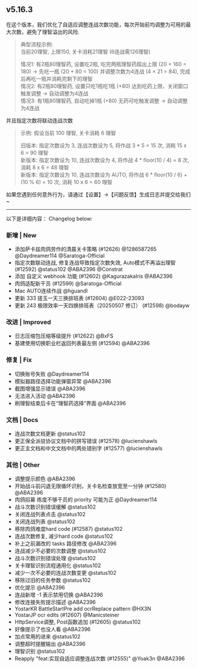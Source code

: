 ## v5.16.3

在这个版本，我们优化了自适应调整连战次数功能，每次开始前均调整为可用的最大次数，避免了理智溢出的风险.

> 典型流程示例:  
> 当前20理智, 上限150, 关卡消耗21理智 (6连战需126理智)  
> 
> 情况1: 有2瓶80理智药, 设置吃2瓶, 吃完两瓶理智药超出上限 (20 + 160 = 180) → 先吃一瓶 (20 + 80 = 100) 并调整次数为4连战 (4 × 21 = 84), 完成后再吃一瓶并消耗完剩下的理智  
> 情况2: 有2瓶80理智药, 设置只吃1瓶吃1瓶 (+80) 达到吃药上限，关闭窗口触发调整 → 自动调整为4连战  
> 情况3: 有1瓶80理智药, 自动吃掉1瓶 (+80) 无药可吃触发调整 → 自动调整为4连战

并且指定次数将联动连战次数

> 示例: 假设当前 100 理智, 关卡消耗 6 理智  
> 
> 旧版本: 指定次数设为 3, 连战次数设为 5, 将作战 3 * 5 = 15 次, 消耗 15 x 6 = 90 理智  
> 新版本: 指定次数设为 10, 连战次数设为 4, 将作战 4 * floor(10 / 4) = 8 次, 消耗 8 x 6 = 48 理智  
> 新版本: 指定次数设为 10, 连战次数设为 AUTO, 将作战 6 * floor(10 / 6) + (10 % 6) = 10 次, 消耗 10 x 6 = 60 理智  

如果您遇到任何意外行为，请通过【设置】→【问题反馈】生成日志并提交给我们~

----

以下是详细内容： Changelog below:

### 新增 | New

* 添加萨卡兹肉鸽劳作的清晨关卡策略 (#12626) @1286587265 @Daydreamer114 @Saratoga-Official
* 指定次数联动连战, 修复连战导致指定次数失效, Auto模式不再溢出理智 (#12592) @status102 @ABA2396 @Constrat
* 添加 自定义 webhook 功能 (#12602) @KagurazakaIris @ABA2396
* 肉鸽适配新干员 (#12599) @Saratoga-Official
* Mac AUTO连续作战 @hguandl
* 更新 333 搓玉一天三换排班表 (#12604) @E022-23093
* 更新 243 极限效率一天四换排班表（20250507 修订） (#12598) @bodayw

### 改进 | Improved

* 日志压缩包压缩等级提升 (#12622) @BxFS
* 基建使用切换职业栏返回列表最左侧 (#12594) @ABA2396

### 修复 | Fix

* 切换账号失败 @Daydreamer114
* 模拟器路径选择功能弹窗异常 @ABA2396
* 截图增强显示错误 @ABA2396
* 无法进入活动 @ABA2396
* 刷理智结束后卡在“理智药选择”界面 @ABA2396

### 文档 | Docs

* 连战次数文档更新 @status102
* 更正保全派驻协议文档中的拼写错误 (#12578) @lucienshawls
* 更正主文档和中文文档中的两处错别字 (#12577) @lucienshawls

### 其他 | Other

* 调整提示颜色 @ABA2396
* 开始战斗前闪退无限循环识别，关卡名检查放宽至一分钟 (#12580) @ABA2396
* 肉鸽招募 练度不够干员的 priority 可能为正 @Daydreamer114
* 战斗次数识别错误缓解 @status102
* 关闭连战列表点击 @status102
* 关闭连战列表 @status102
* 移除肉鸽难度hard code (#12587) @status102
* 连战次数修复, 减少hard code @status102
* 补上之前漏改的 tasks 路径修改 @ABA2396
* 连战减少不必要的次数调整 @status102
* 战斗次数识别错误处理 @status102
* 关卡理智识别流程通用化 @status102
* 减少一次不必要的连战次数变更 @status102
* 移除过旧的任务参数 @status102
* 优化提示 @ABA2396
* 连战新增 -1 表示禁用切换 @ABA2396
* 修改连接失败提示描述 @ABA2396
* YostarKR BattleStartPre add ocrReplace pattern @HX3N
* YostarJP ocr edits (#12607) @Manicsteiner
* HttpService调整, Post函数追加 (#12605) @status102
* 好像提示了也没人看 @ABA2396
* 加点常用的进来 @status102
* 调整超时提醒输出 @ABA2396
* 理智识别 @status102
* Reapply "feat:实现自适应调整连战次数 (#12555)" @Yoak3n @ABA2396
